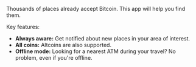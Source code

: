 Thousands of places already accept Bitcoin. This app will help you find them.

Key features:

- __Always aware:__ Get notified about new places in your area of interest.
- __All coins:__ Altcoins are also supported.
- __Offline mode:__ Looking for a nearest ATM during your travel? No problem, even if you're offline.
